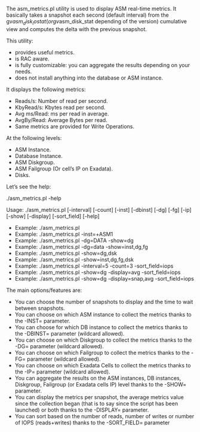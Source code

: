 The asm_metrics.pl utility is used to display ASM real-time metrics. It basically takes a snapshot each second (default interval) from the gv$asm_disk_iostat (or gv$asm_disk_stat depending of the version) cumulative view and computes the delta with the previous snapshot.

This utility:

- provides useful metrics.
- is RAC aware.
- is fully customizable: you can aggregate the results depending on your needs.
- does not install anything into the database or ASM instance.

It displays the following metrics:

- Reads/s: Number of read per second.
- KbyRead/s: Kbytes read per second.
- Avg ms/Read: ms per read in average.
- AvgBy/Read: Average Bytes per read.
- Same metrics are provided for Write Operations.

At the following levels:

- ASM Instance.
- Database Instance.
- ASM Diskgroup.
- ASM Failgroup (Or cell’s IP on Exadata).
- Disks.

Let’s see the help:

./asm_metrics.pl -help

Usage: ./asm_metrics.pl [-interval] [-count] [-inst] [-dbinst] [-dg] [-fg] [-ip] [-show] [-display] [-sort_field] [-help]

 
- Example: ./asm_metrics.pl
- Example: ./asm_metrics.pl  -inst=+ASM1
- Example: ./asm_metrics.pl  -dg=DATA -show=dg
- Example: ./asm_metrics.pl  -dg=data -show=inst,dg,fg
- Example: ./asm_metrics.pl  -show=dg,dsk
- Example: ./asm_metrics.pl  -show=inst,dg,fg,dsk
- Example: ./asm_metrics.pl  -interval=5 -count=3 -sort_field=iops
- Example: ./asm_metrics.pl  -show=dg -display=avg -sort_field=iops
- Example: ./asm_metrics.pl  -show=dg -display=snap,avg -sort_field=iops

The main options/features are:

- You can choose the number of snapshots to display and the time to wait between snapshots.
- You can choose on which ASM instance to collect the metrics thanks to the -INST= parameter.
- You can choose for which DB instance to collect the metrics thanks to the -DBINST= parameter (wildcard allowed).
- You can choose on which Diskgroup to collect the metrics thanks to the -DG= parameter (wildcard allowed).
- You can choose on which Failgroup to collect the metrics thanks to the -FG= parameter (wildcard allowed).
- You can choose on which Exadata Cells to collect the metrics thanks to the -IP= parameter (wildcard allowed).
- You can aggregate the results on the ASM instances, DB instances, Diskgroup, Failgroup (or Exadata cells IP) level thanks to the -SHOW= parameter.
- You can display the metrics per snapshot, the average metrics value since the collection began (that is to say since the script has been launched) or both thanks to the -DISPLAY= parameter.
- You can sort based on the number of reads, number of writes or number of IOPS (reads+writes) thanks to the -SORT_FIELD= parameter
